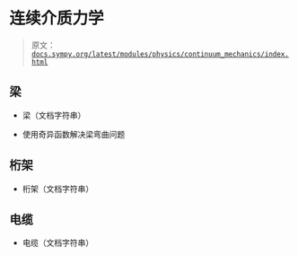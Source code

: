 # 连续介质力学

> 原文：[`docs.sympy.org/latest/modules/physics/continuum_mechanics/index.html`](https://docs.sympy.org/latest/modules/physics/continuum_mechanics/index.html)

## 梁

+   梁（文档字符串）

+   使用奇异函数解决梁弯曲问题

## 桁架

+   桁架（文档字符串）

## 电缆

+   电缆（文档字符串）
